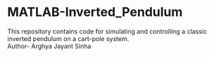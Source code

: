 # MATLAB-Inverted_Pendulum
This repository contains code for simulating and controlling a classic inverted pendulum on a cart-pole system.
<br>
Author- Arghya Jayant Sinha
